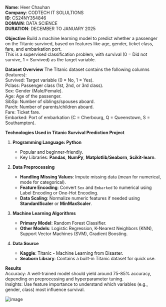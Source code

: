 **Name**: Heer Chauhan <br>
**Company**: CODTECH IT SOLULTIONS <br>
**ID**: CS24NY354846 <br>
**DOMAIN**: DATA SCIENCE <br>
**DURATION**: DECEMBER TO JANUARY 2025 <br>

**Objective**
Build a machine learning model to predict whether a passenger on the Titanic survived, based on features like age, gender, ticket class, fare, and embarkation port.<br> This is a supervised classification problem, with survival (0 = Did not survive, 1 = Survived) as the target variable.

**Dataset Overview**
The Titanic dataset contains the following columns (features): <br>
Survived: Target variable (0 = No, 1 = Yes).<br>
Pclass: Passenger class (1st, 2nd, or 3rd class).<br>
Sex: Gender (Male/Female).<br>
Age: Age of the passenger.<br>
SibSp: Number of siblings/spouses aboard.<br>
Parch: Number of parents/children aboard.<br>
Fare: Ticket fare.<br>
Embarked: Port of embarkation (C = Cherbourg, Q = Queenstown, S = Southampton).

**Technologies Used in Titanic Survival Prediction Project**

1. **Programming Language: Python**
   - Popular and beginner-friendly.
   - Key Libraries: **Pandas**, **NumPy**, **Matplotlib/Seaborn**, **Scikit-learn**.

2. **Data Preprocessing**
   - **Handling Missing Values**: Impute missing data (mean for numerical, mode for categorical).
   - **Feature Encoding**: Convert `Sex` and `Embarked` to numerical using Label Encoding or One-Hot Encoding.
   - **Data Scaling**: Normalize numeric features if needed using **StandardScaler** or **MinMaxScaler**.

3. **Machine Learning Algorithms**
   - **Primary Model**: Random Forest Classifier.
   - **Other Models**: Logistic Regression, K-Nearest Neighbors (KNN), Support Vector Machines (SVM), Gradient Boosting.

4. **Data Source**
   - **Kaggle**: Titanic - Machine Learning from Disaster.
   - **Seaborn Library**: Contains a built-in Titanic dataset for quick use. 


**Results** <br>
Accuracy: A well-trained model should yield around 75-85% accuracy, depending on preprocessing and hyperparameter tuning. <br>
Insights: Use feature importance to understand which variables (e.g., gender, class) most influence survival.


![image](https://github.com/user-attachments/assets/da463e95-cdcb-4ce1-8666-7c3ddfbea30e)

